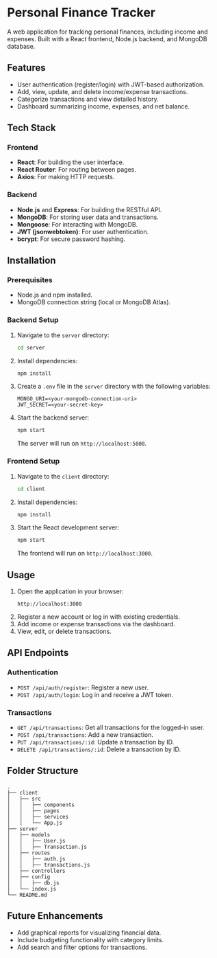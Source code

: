 # Personal Finance Tracker

A web application for tracking personal finances, including income and expenses. Built with a React frontend, Node.js backend, and MongoDB database.

## Features
- User authentication (register/login) with JWT-based authorization.
- Add, view, update, and delete income/expense transactions.
- Categorize transactions and view detailed history.
- Dashboard summarizing income, expenses, and net balance.

## Tech Stack
### Frontend
- **React**: For building the user interface.
- **React Router**: For routing between pages.
- **Axios**: For making HTTP requests.

### Backend
- **Node.js** and **Express**: For building the RESTful API.
- **MongoDB**: For storing user data and transactions.
- **Mongoose**: For interacting with MongoDB.
- **JWT (jsonwebtoken)**: For user authentication.
- **bcrypt**: For secure password hashing.

## Installation
### Prerequisites
- Node.js and npm installed.
- MongoDB connection string (local or MongoDB Atlas).

### Backend Setup
1. Navigate to the `server` directory:
   ```bash
   cd server
   ```
2. Install dependencies:
   ```bash
   npm install
   ```
3. Create a `.env` file in the `server` directory with the following variables:
   ```env
   MONGO_URI=<your-mongodb-connection-uri>
   JWT_SECRET=<your-secret-key>
   ```
4. Start the backend server:
   ```bash
   npm start
   ```
   The server will run on `http://localhost:5000`.

### Frontend Setup
1. Navigate to the `client` directory:
   ```bash
   cd client
   ```
2. Install dependencies:
   ```bash
   npm install
   ```
3. Start the React development server:
   ```bash
   npm start
   ```
   The frontend will run on `http://localhost:3000`.

## Usage
1. Open the application in your browser:
   ```
   http://localhost:3000
   ```
2. Register a new account or log in with existing credentials.
3. Add income or expense transactions via the dashboard.
4. View, edit, or delete transactions.

## API Endpoints
### Authentication
- `POST /api/auth/register`: Register a new user.
- `POST /api/auth/login`: Log in and receive a JWT token.

### Transactions
- `GET /api/transactions`: Get all transactions for the logged-in user.
- `POST /api/transactions`: Add a new transaction.
- `PUT /api/transactions/:id`: Update a transaction by ID.
- `DELETE /api/transactions/:id`: Delete a transaction by ID.

## Folder Structure
```
.
├── client
│   ├── src
│   │   ├── components
│   │   ├── pages
│   │   ├── services
│   │   └── App.js
├── server
│   ├── models
│   │   ├── User.js
│   │   ├── Transaction.js
│   ├── routes
│   │   ├── auth.js
│   │   ├── transactions.js
│   ├── controllers
│   ├── config
│   │   ├── db.js
│   └── index.js
└── README.md
```

## Future Enhancements
- Add graphical reports for visualizing financial data.
- Include budgeting functionality with category limits.
- Add search and filter options for transactions.
